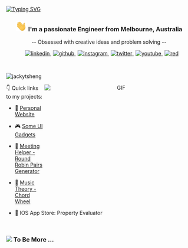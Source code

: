 [![Typing SVG](https://readme-typing-svg.demolab.com?font=Fira+Code&pause=100&color=38CFEE&center=true&vCenter=true&width=800&lines=Hey+!+I+am+Jacky+Zheng;I+love+exploring+endless+possibilities+with+software)](https://git.io/typing-svg)

<h3 align="center"> <img src="https://raw.githubusercontent.com/ABSphreak/ABSphreak/master/gifs/Hi.gif" width="30px"> I'm a passionate Engineer from Melbourne, Australia</h3>

<p align="center"> -- Obsessed with creative ideas and problem solving -- </p>

<p align="center">
 <div align="center"  class="icons-social" style="margin-left: 10px;">
  <a style="margin-left: 5px;"  target="_blank" href="https://www.linkedin.com/in/jacky-jiajin-zheng-76a64b164/">
    <img width="40" height="40" src="https://img.icons8.com/dusk/64/linkedin--v1.png" alt="linkedin">
  </a>
  <a style="margin-left: 5px;" target="_blank" href="https://github.com/jackytsheng">
    <img width="40" height="40" src="https://img.icons8.com/dusk/64/github.png" alt="github">
  </a>
  <a style="margin-left: 5px;" target="_blank" href="https://www.instagram.com/jackytsheng/">
    <img width="40" height="40" src="https://img.icons8.com/dusk/64/instagram--v1.png" alt="instagram">
  </a>
  <a style="margin-left: 5px;" target="_blank" href="https://twitter.com/Jiajin_Zheng">
    <img width="40" height="40" src="https://img.icons8.com/dusk/64/twitter-squared--v1.png" alt="twitter">
  </a>
  <a style="margin-left: 5px;" target="_blank" href="https://www.youtube.com/channel/UCvNmoHGEeNvE442gZv8qm9w?view_as=subscriber">
    <img width="40" height="40" src="https://img.icons8.com/dusk/64/youtube-play.png" alt="youtube">
  </a>
   <a style="margin-left: 5px;" target="_blank" href="https://www.xiaohongshu.com/user/profile/5cc1c722000000001203086e?xhsshare=CopyLink&appuid=5cc1c722000000001203086e&apptime=1688456491">
    <img width="40" height="40" src="https://img.icons8.com/dusk/40/bookmark--v1.png" alt="red"/>
  </a>
</div>

</p>
<br/>
<p align="left"> <img src="https://komarev.com/ghpvc/?username=jackytsheng&label=Profile%20views&color=0e75b6&style=flat" alt="jackytsheng" /> </p>

<a target="_blank" align="center">
  <img align="right" top="500" height="300" width="400" alt="GIF" src="https://media.giphy.com/media/SWoSkN6DxTszqIKEqv/giphy.gif">
</a>

👇 Quick links to my projects:
- 🔗 <a href="https://jiajinzheng.com" target="blank"> Personal Website </a>

- 🎮 <a href="https://gadget.jiajinzheng.com" target="blank"> Some UI Gadgets </a>

- 💬 <a href="https://roundrobinpairs.jiajinzheng.com" target="blank"> Meeting Helper - Round Robin Pairs Generator </a>

- 🎡 <a href="https://chordwheel.jiajinzheng.com" target="blank"> Music Theory - Chord Wheel </a>

- 📱  IOS App Store: Property Evaluator
<br/>
<h3><picture><img src = "https://github.com/7oSkaaa/7oSkaaa/blob/main/Images/about_me.gif?raw=true" width="30"></picture> To Be More ...</h3>
